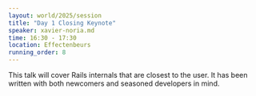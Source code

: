 ```yaml
---
layout: world/2025/session
title: "Day 1 Closing Keynote"
speaker: xavier-noria.md
time: 16:30 - 17:30
location: Effectenbeurs
running_order: 8
---
```


This talk will cover Rails internals that are closest to the user. It has been written with both newcomers and seasoned developers in mind.
